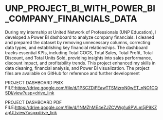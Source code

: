 # UNP_PROJECT_BI_WITH_POWER_BI_COMPANY_FINANCIALS_DATA

During my internship at United Network of Professionals (UNP Education), I developed a Power BI dashboard to analyze company financials. I cleaned and prepared the dataset by removing unnecessary columns, correcting data types, and establishing key financial relationships. The dashboard tracks essential KPIs, including Total COGS, Total Sales, Total Profit, Total Discount, and Total Units Sold, providing insights into sales performance, discount impact, and profitability trends. This project enhanced my skills in data cleaning, financial analysis, and Power BI visualization. The project files are available on GitHub for reference and further development

PROJECT DASHBOARD PBIX FILE:https://drive.google.com/file/d/1PSCZDiFEawTTSMzroN0wET_nNO1CQSDl/view?usp=drive_link

PROJECT DASHBOARD PDF FILE:https://drive.google.com/file/d/1NMZhME4eZJZCVWg1u8PVLm5jP9KZapUt/view?usp=drive_link

